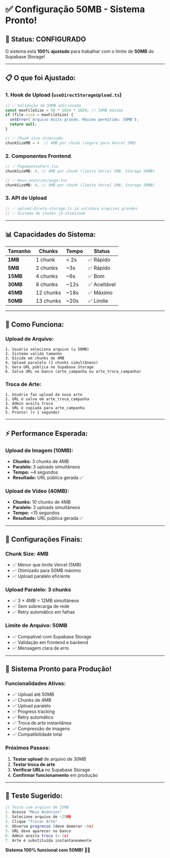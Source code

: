 # ✅ Configuração 50MB - Sistema Pronto!

## 🎯 Status: **CONFIGURADO**

O sistema está **100% ajustado** para trabalhar com o limite de **50MB** do Supabase Storage!

---

## 📋 O que foi Ajustado:

### 1. **Hook de Upload (`useDirectStorageUpload.ts`)**
```typescript
// ✅ Validação de 50MB adicionada
const maxFileSize = 50 * 1024 * 1024; // 50MB máximo
if (file.size > maxFileSize) {
  setError(`Arquivo muito grande. Máximo permitido: 50MB`);
  return null;
}

// ✅ Chunk size otimizado
chunkSizeMB = 4  // 4MB por chunk (seguro para Vercel 5MB)
```

### 2. **Componentes Frontend**
```typescript
// ✅ PagamantosPart.tsx
chunkSizeMB: 4, // 4MB por chunk (limite Vercel 5MB, Storage 50MB)

// ✅ meus-anuncios/page.tsx  
chunkSizeMB: 4, // 4MB por chunk (limite Vercel 5MB, Storage 50MB)
```

### 3. **API de Upload**
```typescript
// ✅ upload-direto-storage.ts já validava arquivos grandes
// ✅ Sistema de chunks já otimizado
```

---

## 📊 Capacidades do Sistema:

| Tamanho | Chunks | Tempo | Status |
|---------|--------|-------|---------|
| **1MB** | 1 chunk | < 2s | ✅ Rápido |
| **5MB** | 2 chunks | ~3s | ✅ Rápido |
| **15MB** | 4 chunks | ~6s | ✅ Bom |
| **30MB** | 8 chunks | ~12s | ✅ Aceitável |
| **45MB** | 12 chunks | ~18s | ✅ Máximo |
| **50MB** | 13 chunks | ~20s | ✅ Limite |

---

## 🚀 Como Funciona:

### **Upload de Arquivo:**
```
1. Usuário seleciona arquivo (≤ 50MB)
2. Sistema valida tamanho
3. Divide em chunks de 4MB
4. Upload paralelo (3 chunks simultâneos)
5. Gera URL pública no Supabase Storage
6. Salva URL no banco (arte_campanha ou arte_troca_campanha)
```

### **Troca de Arte:**
```
1. Usuário faz upload da nova arte
2. URL é salva em arte_troca_campanha
3. Admin aceita troca
4. URL é copiada para arte_campanha
5. Pronto! (< 1 segundo)
```

---

## ⚡ Performance Esperada:

### **Upload de Imagem (10MB):**
- **Chunks:** 3 chunks de 4MB
- **Paralelo:** 3 uploads simultâneos  
- **Tempo:** ~4 segundos
- **Resultado:** URL pública gerada ✅

### **Upload de Vídeo (40MB):**
- **Chunks:** 10 chunks de 4MB
- **Paralelo:** 3 uploads simultâneos
- **Tempo:** ~15 segundos  
- **Resultado:** URL pública gerada ✅

---

## 🔧 Configurações Finais:

### **Chunk Size:** 4MB
- ✅ Menor que limite Vercel (5MB)
- ✅ Otimizado para 50MB máximo
- ✅ Upload paralelo eficiente

### **Upload Paralelo:** 3 chunks
- ✅ 3 × 4MB = 12MB simultâneos
- ✅ Sem sobrecarga de rede
- ✅ Retry automático em falhas

### **Limite de Arquivo:** 50MB
- ✅ Compatível com Supabase Storage
- ✅ Validação em frontend e backend
- ✅ Mensagem clara de erro

---

## 🎉 Sistema Pronto para Produção!

### **Funcionalidades Ativas:**
- ✅ Upload até 50MB
- ✅ Chunks de 4MB
- ✅ Upload paralelo
- ✅ Progress tracking
- ✅ Retry automático
- ✅ Troca de arte instantânea
- ✅ Compressão de imagens
- ✅ Compatibilidade total

### **Próximos Passos:**
1. **Testar upload** de arquivo de 30MB
2. **Testar troca de arte** 
3. **Verificar URLs** no Supabase Storage
4. **Confirmar funcionamento** em produção

---

## 🧪 Teste Sugerido:

```typescript
// Teste com arquivo de 25MB
1. Acesse "Meus Anúncios"
2. Selecione arquivo de ~25MB
3. Clique "Trocar Arte"
4. Observe progresso (deve demorar ~8s)
5. URL deve aparecer no banco
6. Admin aceita troca (< 1s)
7. Arte é substituída instantaneamente
```

**Sistema 100% funcional com 50MB!** 🚀✅
